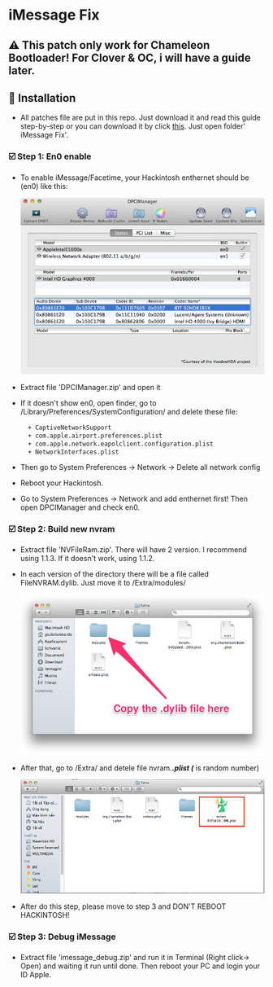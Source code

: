 # iMessage Fix

## ⚠️ This patch only work for Chameleon Bootloader! For Clover & OC, i will have a guide later.

## 💾 Installation

* All patches file are put in this repo. Just download it and read this guide step-by-step or you can download it by click <a href="https://github.com/red-toxic/iMessage-Fix/archive/refs/heads/main.zip">this</a>. Just open folder' iMessage Fix'.

### ☑️ Step 1: En0 enable

* To enable iMessage/Facetime, your Hackintosh enthernet should be (en0) like this:

	![Screenshot](img/en0.png)

* Extract file 'DPCIManager.zip' and open it

* If it doesn't show en0, open finder, go to /Library/Preferences/SystemConfiguration/ and delete these file:

		+ CaptiveNetworkSupport
		+ com.apple.airport.preferences.plist
		+ com.apple.network.eapolclient.configuration.plist
		+ NetworkInterfaces.plist

* Then go to System Preferences -> Network -> Delete all network config

* Reboot your Hackintosh.

* Go to System Preferences -> Network and add enthernet first! Then open DPCIManager and check en0.

### ☑️ Step 2: Build new nvram

* Extract file 'NVFileRam.zip'. There will have 2 version. I recommend using 1.1.3. If it doesn't work, using 1.1.2.

* In each version of the directory there will be a file called FileNVRAM.dylib. Just move it to /Extra/modules/

	![Screenshot](img/modules.png)

* After that, go to /Extra/ and detele file nvram.*****.plist (***** is random number)

	![Screenshot](img/nvram.png)

* After do this step, please move to step 3 and DON'T REBOOT HACKINTOSH!

### ☑️ Step 3: Debug iMessage

* Extract file 'imessage_debug.zip' and run it in Terminal (Right click-> Open) and waiting it run until done. Then reboot your PC and login your ID Apple.